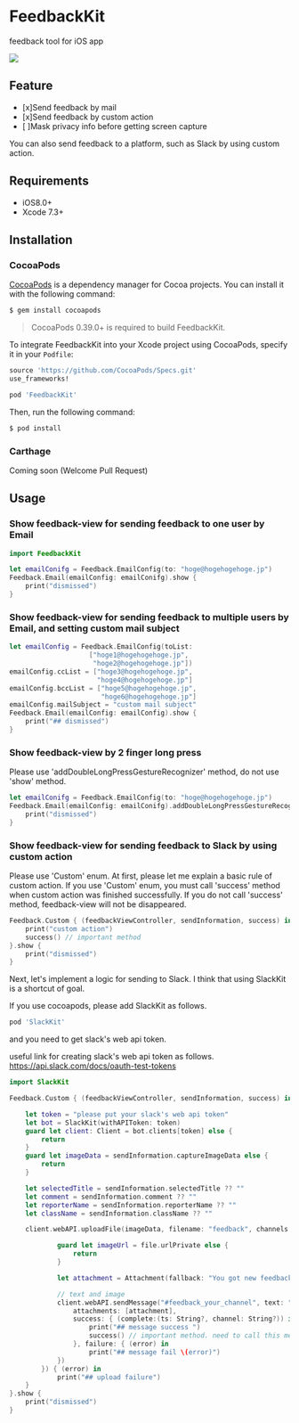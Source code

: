 # FeedbackKit
feedback tool for iOS app

![](./send_feedback_mail.gif)

## Feature
- [x]Send feedback by mail
- [x]Send feedback by custom action
- [ ]Mask privacy info before getting screen capture

You can also send feedback to a platform, such as Slack by using custom action.

## Requirements
- iOS8.0+
- Xcode 7.3+

## Installation
### CocoaPods
[CocoaPods](http://cocoapods.org) is a dependency manager for Cocoa projects. You can install it with the following command:

```bash
$ gem install cocoapods
```
> CocoaPods 0.39.0+ is required to build FeedbackKit.

To integrate FeedbackKit into your Xcode project using CocoaPods, specify it in your `Podfile`:

```ruby
source 'https://github.com/CocoaPods/Specs.git'
use_frameworks!

pod 'FeedbackKit'
```

Then, run the following command:

```bash
$ pod install
```

### Carthage
Coming soon (Welcome Pull Request)

## Usage
### Show feedback-view for sending feedback to one user by Email
```swift
import FeedbackKit

let emailConifg = Feedback.EmailConfig(to: "hoge@hogehogehoge.jp")
Feedback.Email(emailConfig: emailConifg).show {
    print("dismissed")
}
```

### Show feedback-view for sending feedback to multiple users by Email, and setting custom mail subject
```swift
let emailConfig = Feedback.EmailConfig(toList:
                    ["hoge1@hogehogehoge.jp",
                     "hoge2@hogehogehoge.jp"])
emailConfig.ccList = ["hoge3@hogehogehoge.jp",
                      "hoge4@hogehogehoge.jp"]
emailConfig.bccList = ["hoge5@hogehogehoge.jp",
                       "hoge6@hogehogehoge.jp"]
emailConfig.mailSubject = "custom mail subject"
Feedback.Email(emailConfig: emailConfig).show {
    print("## dismissed")
}
```

### Show feedback-view by 2 finger long press
Please use 'addDoubleLongPressGestureRecognizer' method, do not use 'show' method.
```swift
let emailConifg = Feedback.EmailConfig(to: "hoge@hogehogehoge.jp")
Feedback.Email(emailConfig: emailConifg).addDoubleLongPressGestureRecognizer {
    print("dismissed")
}
```

### Show feedback-view for sending feedback to Slack by using custom action
Please use 'Custom' enum.
At first, please let me explain a basic rule of custom action.
If you use 'Custom' enum, you must call 'success' method when custom action was finished successfully.
If you do not call 'success' method, feedback-view will not be disappeared.
```swift
Feedback.Custom { (feedbackViewController, sendInformation, success) in
    print("custom action")
    success() // important method
}.show {
    print("dismissed")
}
```

Next, let's implement a logic for sending to Slack.
I think that using SlackKit is a shortcut of goal.

If you use cocoapods, please add SlackKit as follows.
```ruby
pod 'SlackKit'
```

and you need to get slack's web api token.

useful link for creating slack's web api token as follows.
https://api.slack.com/docs/oauth-test-tokens

```swift
import SlackKit

Feedback.Custom { (feedbackViewController, sendInformation, success) in

    let token = "please put your slack's web api token"
    let bot = SlackKit(withAPIToken: token)
    guard let client: Client = bot.clients[token] else {
        return
    }
    guard let imageData = sendInformation.captureImageData else {
        return
    }

    let selectedTitle = sendInformation.selectedTitle ?? ""
    let comment = sendInformation.comment ?? ""
    let reporterName = sendInformation.reporterName ?? ""
    let className = sendInformation.className ?? ""

    client.webAPI.uploadFile(imageData, filename: "feedback", channels: ["#image_upload_your_channel"], success: { (file) in

            guard let imageUrl = file.urlPrivate else {
                return
            }

            let attachment = Attachment(fallback: "You got new feedback", title: selectedTitle,   text: "\(className) : \(comment) by \(reporterName)", imageURL: imageUrl)

            // text and image
            client.webAPI.sendMessage("#feedback_your_channel", text: "You got new feedback", username: "feedback",
                attachments: [attachment],
                success: { (complete:(ts: String?, channel: String?)) in
                    print("## message success ")
                    success() // important method. need to call this method for dismiss feedback view
                }, failure: { (error) in
                    print("## message fail \(error)")
            })
        }) { (error) in
            print("## upload failure")
    }
}.show {
    print("dismissed")
}
```
